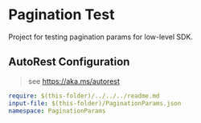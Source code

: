 # Pagination Test

Project for testing pagination params for low-level SDK.

## AutoRest Configuration

> see https://aka.ms/autorest

``` yaml
require: $(this-folder)/../../../readme.md
input-file: $(this-folder)/PaginationParams.json
namespace: PaginationParams
```
